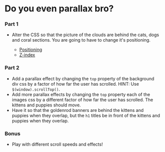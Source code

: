 # Do you even parallax bro?

### Part 1

* Alter the CSS so that the picture of the clouds are behind the cats, dogs and coral sections. You are going to have to change it's positioning.

  * [Positioning](https://developer.mozilla.org/en-US/docs/Web/CSS/position)
  * [Z-index](https://developer.mozilla.org/en-US/docs/Web/CSS/z-index)

### Part 2

* Add a parallax effect by changing the `top` property of the background div css by a factor of how far the user has scrolled. 
	HINT: Use `$(window).scrollTop()`.
* Add more parallax effects by changing the `top` property each of the images css by a different factor of how far the user has scrolled. The kittens and puppies should move.
* Have it so that the goldenrod banners are behind the kittens and puppies when they overlap, but the `h1` titles be in front of the kittens and puppies when they overlap.

### Bonus

* Play with different scroll speeds and effects!